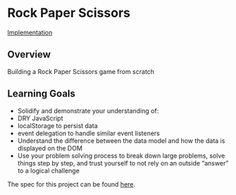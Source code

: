# Rock Paper Scissors

[Implementation](https://lozitsky.github.io/proj_with_js/module1/rock-paper-scissors/)

## Overview

Building a Rock Paper Scissors game from scratch

## Learning Goals

- Solidify and demonstrate your understanding of:
- DRY JavaScript
- localStorage to persist data
- event delegation to handle similar event listeners
- Understand the difference between the data model and how the data is displayed on the DOM
- Use your problem solving process to break down large problems, solve things step by step, and trust yourself to not rely on an outside “answer” to a logical challenge

The spec for this project can be found [here](https://frontend.turing.edu/projects/module-1/rock-paper-scissors-solo.html). 


